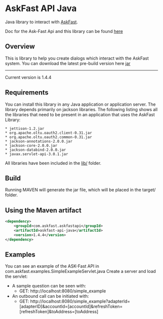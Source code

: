 AskFast API Java
================

Java library to interact with [AskFast](http://www.ask-fast.com).

Doc for the Ask-Fast Api and this library can be found [here](http://docs.askfast.apiary.io)

Overview
--------

This is library to help you create dialogs which interact with the AskFast system. You can download the latest pre-build version here
[jar](https://github.com/askfast/askfast-api-java/blob/master/bin/askfast-api-java-1.4.4.jar?raw=true)

------------

Current version is 1.4.4


Requirements
------------

You can install this library in any Java application or application server. The library depends primarily on jackson libraries. The following listing shows all the libraries that need to be present in an application that uses the AskFast Library:

	* jettison-1.2.jar
	* org.apache.oltu.oauth2.client-0.31.jar
	* org.apache.oltu.oauth2.common-0.31.jar
	* jackson-annotations-2.0.0.jar
	* jackson-core-2.0.0.jar
	* jackson-databind-2.0.0.jar
	* javax.servlet-api-3.0.1.jar

All libraries have been included in the [lib/](https://github.com/askfast/askfast-api-java/tree/master/lib) folder.

Build
-----
Running MAVEN will generate the jar file, which will be placed in the target/ folder.

Using the Maven artifact
------------------------

```xml
<dependency>
    <groupId>com.askfast.askfastapi</groupId>
    <artifactId>askfast-api-java</artifactId>
    <version>1.4.4</version>
</dependency>
```

Examples
--------
You can see an example of the ASK-Fast API in com.askfast.examples.SimpleExampleServlet.java
Create a server and load the servlet: 
* A sample question can be seen with:
	* GET: http://localhost:8080/simple_example
* An outbound call can be initiated with:
	* GET: http://localhost:8080/simple_example?adapterId=[adapterID]&accountId=[accountId]&refreshToken=[refreshToken]&toAddress=[toAddress]
